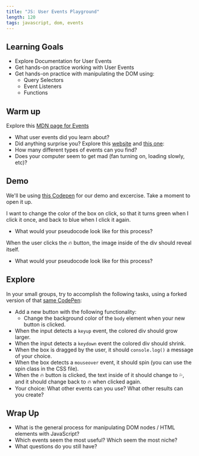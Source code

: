 ```yaml
---
title: "JS: User Events Playground"
length: 120
tags: javascript, dom, events
---
```


## Learning Goals

- Explore Documentation for User Events
- Get hands-on practice working with User Events
- Get hands-on practice with manipulating the DOM using:
    - Query Selectors
    - Event Listeners
    - Functions

## Warm up

<section class="call-to-action">

Explore this [MDN page for Events](https://developer.mozilla.org/en-US/docs/Web/Events)
- What user events did you learn about? 
- Did anything surprise you?
Explore this [website](https://web.archive.org/web/20180408072040/http://banguptotheelephant.restaurant/) and [this one](https://sketch.london/):
- How many different types of events can you find?
- Does your computer seem to get mad (fan turning on, loading slowly, etc)?

</section>

## Demo

We'll be using [this Codepen](https://codepen.io/sertmer/pen/dyMzNEL) for our demo and excercise. Take a moment to open it up.

I want to change the color of the box on click, so that it turns green when I click it once, and back to blue when I click it again.
- What would your pseudocode look like for this process?

When the user clicks the 🔥 button, the image inside of the div should reveal itself.
- What would your pseudocode look like for this process?

## Explore

<section class="call-to-action">

In your small groups, try to accomplish the following tasks, using a forked version of that [same CodePen](https://codepen.io/sertmer/pen/dyMzNEL):
- Add a new button with the following functionality:
    - Change the background color of the `body` element when your new button is clicked.
- When the input detects a `keyup` event, the colored div should grow larger.
- When the input detects a `keydown` event the colored div should shrink.
- When the box is dragged by the user, it should `console.log()` a message of your choice.
- When the box detects a `mouseover` event, it should spin (you can use the spin class in the CSS file).
- When the 🔥 button is clicked, the text inside of it should change to 💦, and it should change back to 🔥 when clicked again.
- Your choice: What other events can you use? What other results can you create?

</section>

## Wrap Up

<section class="call-to-action">

- What is the general process for manipulating DOM nodes / HTML elements with JavaScript?
- Which events seem the most useful? Which seem the most niche?
- What questions do you still have?

</section>